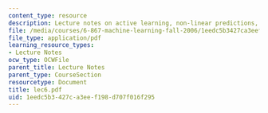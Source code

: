 ```yaml
---
content_type: resource
description: Lecture notes on active learning, non-linear predictions, and kernals.
file: /media/courses/6-867-machine-learning-fall-2006/1eedc5b3427ca3eef198d707f016f295_lec6.pdf
file_type: application/pdf
learning_resource_types:
- Lecture Notes
ocw_type: OCWFile
parent_title: Lecture Notes
parent_type: CourseSection
resourcetype: Document
title: lec6.pdf
uid: 1eedc5b3-427c-a3ee-f198-d707f016f295
---
```

